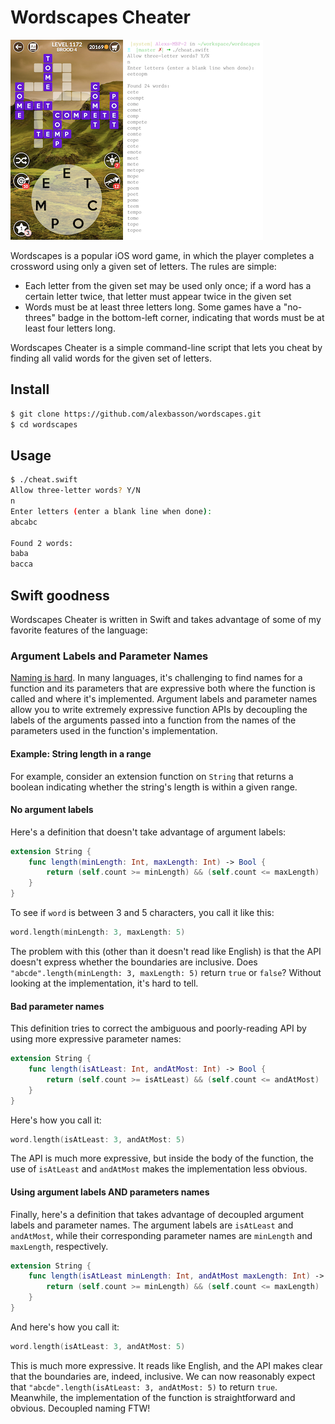 # Wordscapes Cheater

![wordscapes screenshot](./wordscapes_screenshot.png)
![cheat screenshot](./cheat_screenshot.png)

Wordscapes is a popular iOS word game, in which the player completes a crossword using only a given set of letters. The rules are simple:

- Each letter from the given set may be used only once; if a word has a certain letter twice, that letter must appear twice in the given set
- Words must be at least three letters long. Some games have a "no-threes" badge in the bottom-left corner, indicating that words must be at least four letters long.

Wordscapes Cheater is a simple command-line script that lets you cheat by finding all valid words for the given set of letters.

## Install

```bash
$ git clone https://github.com/alexbasson/wordscapes.git
$ cd wordscapes
```

## Usage

```bash
$ ./cheat.swift
Allow three-letter words? Y/N
n
Enter letters (enter a blank line when done):
abcabc

Found 2 words:
baba
bacca
```

## Swift goodness

Wordscapes Cheater is written in Swift and takes advantage of some of my favorite features of the language:


### Argument Labels and Parameter Names

[Naming is hard](https://www.martinfowler.com/bliki/TwoHardThings.html). In many languages, it's challenging to find names for a function and its parameters that are expressive both where the function is called and where it's implemented. Argument labels and parameter names allow you to write extremely expressive function APIs by decoupling the labels of the arguments passed into a function from the names of the parameters used in the function's implementation.

#### Example: String length in a range

For example, consider an extension function on `String` that returns a boolean indicating whether the string's length is within a given range.

#### No argument labels

Here's a definition that doesn't take advantage of argument labels:

```swift
extension String {
    func length(minLength: Int, maxLength: Int) -> Bool {
        return (self.count >= minLength) && (self.count <= maxLength)
    }
}
```

To see if `word` is between 3 and 5 characters, you call it like this:

```swift
word.length(minLength: 3, maxLength: 5)
```

The problem with this (other than it doesn't read like English) is that the API doesn't express whether the boundaries are inclusive. Does `"abcde".length(minLength: 3, maxLength: 5)` return `true` or `false`? Without looking at the implementation, it's hard to tell.

#### Bad parameter names

This definition tries to correct the ambiguous and poorly-reading API by using more expressive parameter names:

```swift
extension String {
    func length(isAtLeast: Int, andAtMost: Int) -> Bool {
        return (self.count >= isAtLeast) && (self.count <= andAtMost)
    }
}
```

Here's how you call it:

```swift
word.length(isAtLeast: 3, andAtMost: 5)
```

The API is much more expressive, but inside the body of the function, the use of `isAtLeast` and `andAtMost` makes the implementation less obvious.

#### Using argument labels AND parameters names

Finally, here's a definition that takes advantage of decoupled argument labels and parameter names. The argument labels are `isAtLeast` and `andAtMost`, while their corresponding parameter names are `minLength` and `maxLength`, respectively.

```swift
extension String {
    func length(isAtLeast minLength: Int, andAtMost maxLength: Int) -> Bool {
        return (self.count >= minLength) && (self.count <= maxLength)
    }
}
```

And here's how you call it:

```swift
word.length(isAtLeast: 3, andAtMost: 5)
```

This is much more expressive. It reads like English, and the API makes clear that the boundaries are, indeed, inclusive. We can now reasonably expect that `"abcde".length(isAtLeast: 3, andAtMost: 5)` to return `true`. Meanwhile, the implementation of the function is straightforward and obvious. Decoupled naming FTW!

